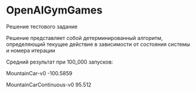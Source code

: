 # OpenAIGymGames
Решение тестового задание

Решение представляет собой детерминированный алгоритм, определяющий текущее действие в зависимости от состояния системы и номера итерации

Средний результат при 100_000 запусков:

MountainCar-v0    -100.5859

MountainCarContinuous-v0    95.512
